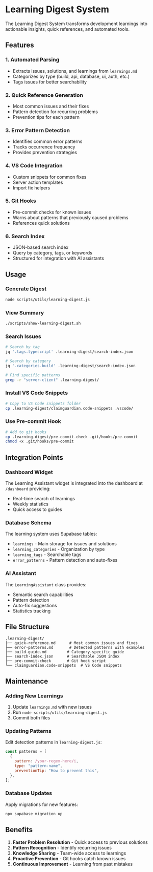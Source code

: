 # Learning Digest System

The Learning Digest System transforms development learnings into actionable insights, quick references, and automated tools.

## Features

### 1. **Automated Parsing**

- Extracts issues, solutions, and learnings from `learnings.md`
- Categorizes by type (build, api, database, ui, auth, etc.)
- Tags issues for better searchability

### 2. **Quick Reference Generation**

- Most common issues and their fixes
- Pattern detection for recurring problems
- Prevention tips for each pattern

### 3. **Error Pattern Detection**

- Identifies common error patterns
- Tracks occurrence frequency
- Provides prevention strategies

### 4. **VS Code Integration**

- Custom snippets for common fixes
- Server action templates
- Import fix helpers

### 5. **Git Hooks**

- Pre-commit checks for known issues
- Warns about patterns that previously caused problems
- References quick solutions

### 6. **Search Index**

- JSON-based search index
- Query by category, tags, or keywords
- Structured for integration with AI assistants

## Usage

### Generate Digest

```bash
node scripts/utils/learning-digest.js
```

### View Summary

```bash
./scripts/show-learning-digest.sh
```

### Search Issues

```bash
# Search by tag
jq '.tags.typescript' .learning-digest/search-index.json

# Search by category
jq '.categories.build' .learning-digest/search-index.json

# Find specific patterns
grep -r "server-client" .learning-digest/
```

### Install VS Code Snippets

```bash
# Copy to VS Code snippets folder
cp .learning-digest/claimguardian.code-snippets .vscode/
```

### Use Pre-commit Hook

```bash
# Add to git hooks
cp .learning-digest/pre-commit-check .git/hooks/pre-commit
chmod +x .git/hooks/pre-commit
```

## Integration Points

### Dashboard Widget

The Learning Assistant widget is integrated into the dashboard at `/dashboard` providing:

- Real-time search of learnings
- Weekly statistics
- Quick access to guides

### Database Schema

The learning system uses Supabase tables:

- `learnings` - Main storage for issues and solutions
- `learning_categories` - Organization by type
- `learning_tags` - Searchable tags
- `error_patterns` - Pattern detection and auto-fixes

### AI Assistant

The `LearningAssistant` class provides:

- Semantic search capabilities
- Pattern detection
- Auto-fix suggestions
- Statistics tracking

## File Structure

```
.learning-digest/
├── quick-reference.md      # Most common issues and fixes
├── error-patterns.md       # Detected patterns with examples
├── build-guide.md         # Category-specific guide
├── search-index.json      # Searchable JSON index
├── pre-commit-check       # Git hook script
└── claimguardian.code-snippets  # VS Code snippets
```

## Maintenance

### Adding New Learnings

1. Update `learnings.md` with new issues
2. Run `node scripts/utils/learning-digest.js`
3. Commit both files

### Updating Patterns

Edit detection patterns in `learning-digest.js`:

```javascript
const patterns = [
  {
    pattern: /your-regex-here/i,
    type: "pattern-name",
    preventionTip: "How to prevent this",
  },
];
```

### Database Updates

Apply migrations for new features:

```bash
npx supabase migration up
```

## Benefits

1. **Faster Problem Resolution** - Quick access to previous solutions
2. **Pattern Recognition** - Identify recurring issues
3. **Knowledge Sharing** - Team-wide access to learnings
4. **Proactive Prevention** - Git hooks catch known issues
5. **Continuous Improvement** - Learning from past mistakes
